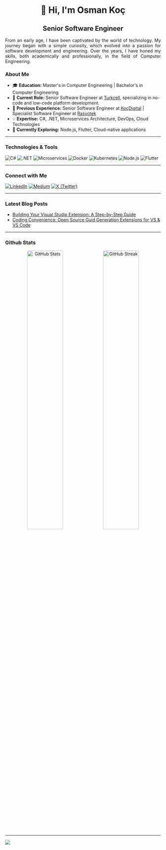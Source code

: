 <h1 align="center">👋 Hi, I'm Osman Koç</h1>
<h2 align="center">Senior Software Engineer</h2>

<p align="justify"> 
From an early age, I have been captivated by the world of technology. My journey began with a simple curiosity, which evolved into a passion for software development and engineering. Over the years, I have honed my skills, both academically and professionally, in the field of Computer Engineering.
</p>

<h3>About Me</h3>
<ul>
    <li>🎓 <b>Education:</b> Master's in Computer Engineering | Bachelor's in Computer Engineering</li>
    <li>💼 <b>Current Role:</b> Senior Software Engineer at <a href="https://www.turkcell.com.tr/" target="_blank">Turkcell</a>, specializing in no-code and low-code platform development.</li>
    <li>🏢 <b>Previous Experience:</b> Senior Software Engineer at <a href="https://www.kocdigital.com/en-us/home" target="_blank">KoçDigital</a> | Specialist Software Engineer at <a href="https://rasyotek.com.tr/" target="_blank">Rasyotek</a></li>
    <li>💡 <b>Expertise:</b> C#, .NET, Microservices Architecture, DevOps, Cloud Technologies</li>
    <li>🌱 <b>Currently Exploring:</b> Node.js, Flutter, Cloud-native applications</li>
</ul>

<hr>

<h3>Technologies & Tools</h3>

<p align="left">
    <img src="https://img.shields.io/badge/C%23-239120?style=for-the-badge&logo=c-sharp&logoColor=white" alt="C#"/>
    <img src="https://img.shields.io/badge/.NET-5C2D91?style=for-the-badge&logo=.net&logoColor=white" alt=".NET"/>
    <img src="https://img.shields.io/badge/Microservices-ff6a00?style=for-the-badge&logo=Microservices&logoColor=white" alt="Microservices"/>
    <img src="https://img.shields.io/badge/Docker-0db7ed?style=for-the-badge&logo=docker&logoColor=white" alt="Docker"/>
    <img src="https://img.shields.io/badge/Kubernetes-326ce5?style=for-the-badge&logo=kubernetes&logoColor=white" alt="Kubernetes"/>
    <img src="https://img.shields.io/badge/Node.js-43853D?style=for-the-badge&logo=node.js&logoColor=white" alt="Node.js"/>
    <img src="https://img.shields.io/badge/Flutter-02569B?style=for-the-badge&logo=flutter&logoColor=white" alt="Flutter"/>
</p>

<hr>

<h3>Connect with Me</h3>

<p align="left">
    <a href="https://linkedin.com/in/osman-koc" target="_blank"><img src="https://img.shields.io/badge/LinkedIn-12100E?style=for-the-badge&logo=linkedin&logoColor=white" alt="LinkedIn"/></a>
    <a href="https://osman-koc.medium.com/" target="_blank"><img src="https://img.shields.io/badge/Medium-12100E?style=for-the-badge&logo=medium&logoColor=white" alt="Medium"/></a>
    <a href="https://twitter.com/osmkoc" target="_blank"><img src="https://img.shields.io/badge/Twitter-12100E?style=for-the-badge&logo=X" alt="X (Twitter)"/></a>
</p>

<hr>

<h3>Latest Blog Posts</h3>
<p align="left">

<!-- BLOG-POST-LIST:START -->
- [Building Your Visual Studio Extension: A Step-by-Step Guide](https://osman-koc.medium.com/building-your-visual-studio-extension-a-step-by-step-guide-e58db07971a8/)
- [Coding Convenience: Open Source Guid Generation Extensions for VS & VS Code](https://osman-koc.medium.com/coding-convenience-open-source-guid-generation-extensions-for-vs-vs-code-675a766fa496/)
<!-- BLOG-POST-LIST:END --> 

</p>

<hr>

<h3>Github Stats</h3>
<div align="center">
    <img alt="GitHub Stats" width="48%" src="https://github-readme-stats.vercel.app/api?username=osman-koc&show_icons=true&theme=radical&count_private=true">
    <img alt="GitHub Streak" width="48%" src="https://github-readme-streak-stats.herokuapp.com/?user=osman-koc&theme=algolia&hide_border=true">
</div>

<hr>

![](https://komarev.com/ghpvc/?username=osman-koc)

